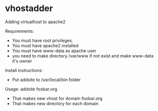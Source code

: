 vhostadder
==========

Adding virtualhost to apache2

Requirements:
 -  You must have root privileges.
 -  You must have apache2 installed
 -  You must have www-data as apache user
 -  you need to make directory /var/www if not exist and make www-data it's owner

Install instructions:
 -  Put addsite to /usr/local/bin folder

Usage:
addsite foobar.org
 - That makes new vhost for domain foobar.org
 - That makes new directory for each domain
